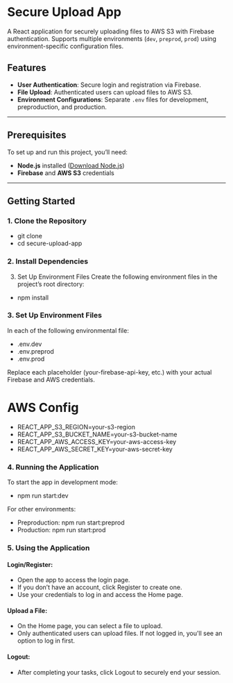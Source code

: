 # Secure Upload App

A React application for securely uploading files to AWS S3 with Firebase authentication. Supports multiple environments (`dev`, `preprod`, `prod`) using environment-specific configuration files.

## Features

- **User Authentication**: Secure login and registration via Firebase.
- **File Upload**: Authenticated users can upload files to AWS S3.
- **Environment Configurations**: Separate `.env` files for development, preproduction, and production.

---

## Prerequisites

To set up and run this project, you’ll need:
- **Node.js** installed ([Download Node.js](https://nodejs.org/))
- **Firebase** and **AWS S3** credentials

---

## Getting Started

### 1. Clone the Repository


- git clone <your-github-repo-url>
- cd secure-upload-app

### 2. Install Dependencies

3. Set Up Environment Files
Create the following environment files in the project’s root directory:
- npm install

### 3. Set Up Environment Files
In each of the following environmental file:
- .env.dev
- .env.preprod
- .env.prod

Replace each placeholder (your-firebase-api-key, etc.) with your actual Firebase and AWS credentials.
# AWS Config
- REACT_APP_S3_REGION=your-s3-region
- REACT_APP_S3_BUCKET_NAME=your-s3-bucket-name
- REACT_APP_AWS_ACCESS_KEY=your-aws-access-key
- REACT_APP_AWS_SECRET_KEY=your-aws-secret-key


### 4. Running the Application
To start the app in development mode:
- npm run start:dev

For other environments:
- Preproduction: npm run start:preprod
- Production: npm run start:prod


### 5. Using the Application
#### Login/Register:

- Open the app to access the login page.
- If you don’t have an account, click Register to create one.
- Use your credentials to log in and access the Home page.
#### Upload a File:
- On the Home page, you can select a file to upload.
- Only authenticated users can upload files. If not logged in, you'll see an option to log in first.

#### Logout:
- After completing your tasks, click Logout to securely end your session.
